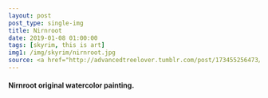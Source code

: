 ```yaml
---
layout: post
post_type: single-img
title: Nirnroot
date: 2019-01-08 01:00:00
tags: [skyrim, this is art]
img1: /img/skyrim/nirnroot.jpg
source: <a href="http://advancedtreelover.tumblr.com/post/173455256473/nirnroot-from-oblivionskyrim-watercolour-by" target="_blank" rel="nofollow">Advanced Tree Lover</a>
---
```

#### Nirnroot original watercolor painting.
